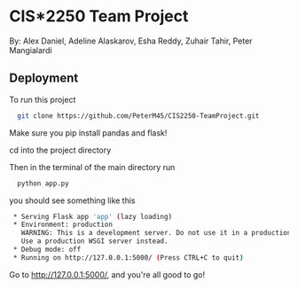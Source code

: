 # CIS\*2250 Team Project

By: Alex Daniel, Adeline Alaskarov, Esha Reddy, Zuhair Tahir, Peter Mangialardi

## Deployment

To run this project

```bash
  git clone https://github.com/PeterM45/CIS2250-TeamProject.git
```

Make sure you pip install pandas and flask!

cd into the project directory

Then in the terminal of the main directory run

```bash
  python app.py
```

you should see something like this

```bash
 * Serving Flask app 'app' (lazy loading)
 * Environment: production
   WARNING: This is a development server. Do not use it in a production deployment.
   Use a production WSGI server instead.
 * Debug mode: off
 * Running on http://127.0.0.1:5000/ (Press CTRL+C to quit)
```

Go to http://127.0.0.1:5000/, and you're all good to go!
